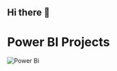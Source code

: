 ## Hi there 👋

# Power BI Projects
![Power Bi](https://img.shields.io/badge/power_bi-F2C811?style=for-the-badge&logo=powerbi&logoColor=black)

<!--
**Melanee233/Melanee233** is a ✨ _special_ ✨ repository because its `README.md` (this file) appears on your GitHub profile.

Here are some ideas to get you started:

- 🔭 I’m currently working on ...
- 🌱 I’m currently learning ...
- 👯 I’m looking to collaborate on ...
- 🤔 I’m looking for help with ...
- 💬 Ask me about ...
- 📫 How to reach me: ...
- 😄 Pronouns: ...
- ⚡ Fun fact: ...
-->
